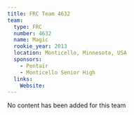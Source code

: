 ```yaml
---
title: FRC Team 4632
team:
  type: FRC
  number: 4632
  name: Magic
  rookie_year: 2013
  location: Monticello, Minnesota, USA
  sponsors:
    - Pentair
    - Monticello Senior High
  links:
    Website: 
---
```

No content has been added for this team